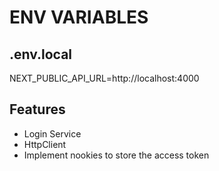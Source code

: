 # ENV VARIABLES

## .env.local

NEXT_PUBLIC_API_URL=http://localhost:4000

## Features

- Login Service
- HttpClient 
- Implement nookies to store the access token